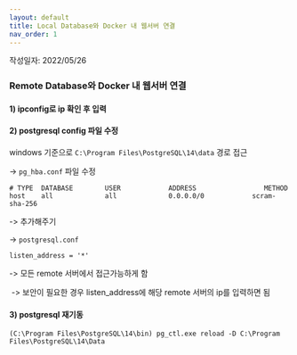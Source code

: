 ```yaml
---
layout: default
title: Local Database와 Docker 내 웹서버 연결
nav_order: 1
---
```


작성일자: 2022/05/26

### Remote Database와 Docker 내 웹서버 연결


#### 1) ipconfig로 ip 확인 후 입력

#### 2) postgresql config 파일 수정

windows 기준으로 `C:\Program Files\PostgreSQL\14\data` 경로 접근

-> `pg_hba.conf` 파일 수정

```
# TYPE  DATABASE        USER            ADDRESS                 METHOD
host    all             all             0.0.0.0/0            scram-sha-256
```

-> 추가해주기



-> `postgresql.conf`

```
listen_address = '*'
```

-> 모든 remote 서버에서 접근가능하게 함

​	-> 보안이 필요한 경우 listen_address에 해당 remote 서버의 ip를 입력하면 됨



#### 3) postgresql 재기동

`(C:\Program Files\PostgreSQL\14\bin) pg_ctl.exe reload -D C:\Program Files\PostgreSQL\14\Data `

